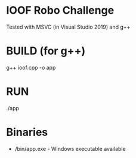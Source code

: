 # IOOF Robo Challenge
Tested with MSVC (in Visual Studio 2019) and g++

# BUILD (for g++)
g++ ioof.cpp -o app

# RUN
./app

# Binaries
- /bin/app.exe - Windows executable available
